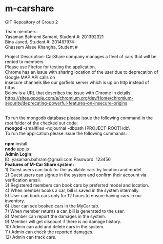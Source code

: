 # m-carshare
GIT Repository of Group 2

Team members: <br/>
Yasaman Bahrami Samani, Student #: 201392321 <br/>
Bina Javed, Student #: 201467974 <br/>
Ghassem Alaee Khangha, Student # <br/>

Project Description: 
CarShare company manages a fleet of cars that will be rented to members
<br/>
Please use Firefox for testing the application.<br/>
Chrome has an issue with sharing location of the user due to deprecation of Google MAP API calls on <br/>
insecure channels like our garfield server which is up on http instead of https. <br/>
Below is a URL that describes the issue with Chrome in details: <br/>
https://sites.google.com/a/chromium.org/dev/Home/chromium-security/deprecating-powerful-features-on-insecure-origins

<br/>
To run the mongodb database please issue the following command in the root folder of the checked out code:
<br/>
<b> mongod </b> -smallfiles -nojournal -dbpath {PROJECT_ROOT}\db\
<br/>
To run the application please issue the following commands: <br/>
<br/>
<b>npm</b> install
<br/>
<b>node</b> app.js

<br/>
<b>Admin Login:</b> 
<br/>
ID: yasaman.bahrami@gmail.com
Password: 123456
<br/>
<b>Features of M-Car Share system:</b> <br/>
1) Guest users can look for the available cars by location and model.<br/>
2) Guest users can signup in the system and confirm their account via verification email.<br/>
3) Registered members can book cars by preferred model and location.<br/>
4) When member books a car, bill is saved in the system internally.<br/>
5) User can book cars only for 12 hours to ensure having cars in our inventory. <br/>
6) User can see booked cars in the MyCar tab.<br/>
7) When member returns a car, bill is generated to the user.<br/>
8) Member can report the damages in the system.<br/>
9) Member will get discount if there is no damage history.<br/>
10) Admin can add and delete cars in the system.<br/>
11) Admin can check the reported damages.<br/>
12) Admin can track cars.
